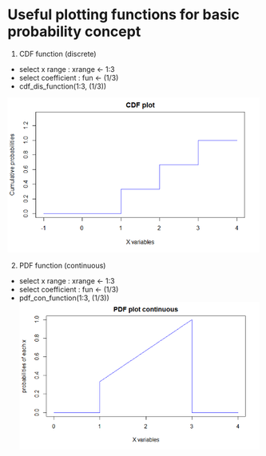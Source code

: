 # Useful plotting functions for basic probability concept 

1. CDF function (discrete)
  
  - select x range : xrange <- 1:3
  - select coefficient : fun <- (1/3)
  - cdf_dis_function(1:3, (1/3))
  
  ![cdf](plots/packet1.png)
  
2. PDF function (continuous)

  - select x range : xrange <- 1:3
  - select coefficient : fun <- (1/3)
  - pdf_con_function(1:3, (1/3))
  ![pdf](plots/packet2.png)
